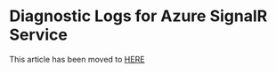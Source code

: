 # Diagnostic Logs for Azure SignalR Service

This article has been moved to [HERE](https://docs.microsoft.com/azure/azure-signalr/signalr-howto-diagnostic-logs)